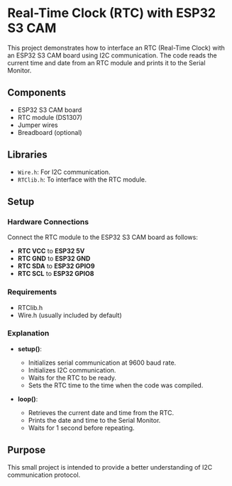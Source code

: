 # Real-Time Clock (RTC) with ESP32 S3 CAM

This project demonstrates how to interface an RTC (Real-Time Clock) with an ESP32 S3 CAM board using I2C communication. The code reads the current time and date from an RTC module and prints it to the Serial Monitor.

## Components

- ESP32 S3 CAM board
- RTC module (DS1307)
- Jumper wires
- Breadboard (optional)

## Libraries

- `Wire.h`: For I2C communication.
- `RTClib.h`: To interface with the RTC module.

## Setup

### Hardware Connections

Connect the RTC module to the ESP32 S3 CAM board as follows:

- **RTC VCC** to **ESP32 5V**
- **RTC GND** to **ESP32 GND**
- **RTC SDA** to **ESP32 GPIO9**
- **RTC SCL** to **ESP32 GPIO8**

### Requirements
- RTClib.h
- Wire.h (usually included by default)

### Explanation

- **setup()**:
  - Initializes serial communication at 9600 baud rate.
  - Initializes I2C communication.
  - Waits for the RTC to be ready.
  - Sets the RTC time to the time when the code was compiled.
  
- **loop()**:
  - Retrieves the current date and time from the RTC.
  - Prints the date and time to the Serial Monitor.
  - Waits for 1 second before repeating.

## Purpose

This small project is intended to provide a better understanding of I2C communication protocol.

